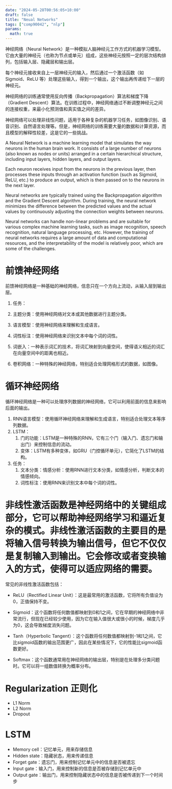 ```yaml
---
date: "2024-05-28T00:56:05+10:00"
draft: false
title: "Neual Networks"
tags: ["comp90042", "nlp"]
params:
  math: true
---
```



神经网络（Neural Network）是一种模拟人脑神经元工作方式的机器学习模型。它由大量的神经元（也称为节点或单元）组成，这些神经元按照一定的层次结构排列，包括输入层、隐藏层和输出层。

每个神经元接收来自上一层神经元的输入，然后通过一个激活函数（如 Sigmoid、ReLU 等）处理这些输入，得到一个输出，这个输出再传递给下一层的神经元。

神经网络的训练通常使用反向传播（Backpropagation）算法和梯度下降（Gradient Descent）算法。在训练过程中，神经网络通过不断调整神经元之间的连接权重，来最小化预测值和真实值之间的差异。

神经网络可以处理非线性问题，适用于各种复杂的机器学习任务，如图像识别、语音识别、自然语言处理等。但是，神经网络的训练需要大量的数据和计算资源，而且模型的解释性较差，这是它的一些挑战。

A Neural Network is a machine learning model that simulates the way neurons in the human brain work. It consists of a large number of neurons (also known as nodes or units) arranged in a certain hierarchical structure, including input layers, hidden layers, and output layers.

Each neuron receives input from the neurons in the previous layer, then processes these inputs through an activation function (such as Sigmoid, ReLU, etc.) to produce an output, which is then passed on to the neurons in the next layer.

Neural networks are typically trained using the Backpropagation algorithm and the Gradient Descent algorithm. During training, the neural network minimizes the difference between the predicted values and the actual values by continuously adjusting the connection weights between neurons.

Neural networks can handle non-linear problems and are suitable for various complex machine learning tasks, such as image recognition, speech recognition, natural language processing, etc. However, the training of neural networks requires a large amount of data and computational resources, and the interpretability of the model is relatively poor, which are some of the challenges.

# 前馈神经网络
前馈神经网络是一种基础的神经网络，信息只在一个方向上流动，从输入层到输出层。

1. 任务：
  1. 主题分类：使用神经网络对文本或其他数据进行主题分类。
  2. 语言模型：使用神经网络来理解和生成语言。
  3. 词性标注：使用神经网络来识别文本中每个词的词性。

2. 词嵌入：一种表示词汇的技术，将词汇映射到向量空间，使得语义相近的词汇在向量空间中的距离也相近。
3. 卷积网络：一种特殊的神经网络，特别适合处理网格形式的数据，如图像。

# 循环神经网络
循环神经网络是一种可以处理序列数据的神经网络，它可以利用前面的信息来影响后面的输出。
1. RNN语言模型：使用循环神经网络来理解和生成语言，特别适合处理文本等序列数据。
2. LSTM：
   1. 门的功能：LSTM是一种特殊的RNN，它有三个门（输入门、遗忘门和输出门）来控制信息的流动。
   2. 变体：LSTM有多种变体，如GRU（门控循环单元），它简化了LSTM的结构。
3. 任务：
   1. 文本分类：情感分析：使用RNN进行文本分类，如情感分析，判断文本的情感倾向。
   2. 词性标注：使用RNN来识别文本中每个词的词性。

# 非线性激活函数是神经网络中的关键组成部分，它可以帮助神经网络学习和逼近复杂的模式。非线性激活函数的主要目的是将输入信号转换为输出信号，但它不仅仅是复制输入到输出。它会修改或者变换输入的方式，使得可以适应网络的需要。

常见的非线性激活函数包括：

- ReLU（Rectified Linear Unit）：这是最常用的激活函数，它将所有负值设为0，正值保持不变。

- Sigmoid：这个函数将任何数值都映射到0和1之间，它在早期的神经网络中非常流行，但现在已经较少使用，因为它在输入值很大或很小的时候，梯度几乎为0，这会导致梯度消失问题。

- Tanh（Hyperbolic Tangent）：这个函数将任何数值都映射到-1和1之间，它比sigmoid函数的输出范围更广，因此在某些情况下，它的性能比sigmoid函数更好。

- Softmax：这个函数通常用在神经网络的输出层，特别是在处理多分类问题时。它可以将一组数值转换为概率分布。


# Regularization 正则化

- L1 Norm
- L2 Norm
- Dropout

# LSTM

- Memory cell：记忆单元，用来存储信息
- Hidden state：隐藏状态，用来传递信息
- Forget gate：遗忘门，用来控制记忆单元中的信息是否被遗忘
- Input gate：输入门，用来控制新的信息是否被存储到记忆单元中
- Output gate：输出门，用来控制隐藏状态中的信息是否被传递到下一个时间步